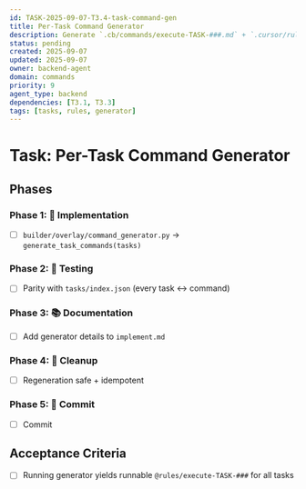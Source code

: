 ```yaml
---
id: TASK-2025-09-07-T3.4-task-command-gen
title: Per-Task Command Generator
description: Generate `.cb/commands/execute-TASK-###.md` + `.cursor/rules/execute-TASK-###`
status: pending
created: 2025-09-07
updated: 2025-09-07
owner: backend-agent
domain: commands
priority: 9
agent_type: backend
dependencies: [T3.1, T3.3]
tags: [tasks, rules, generator]
---
```


# Task: Per-Task Command Generator

## Phases
### Phase 1: 🚀 Implementation
- [ ] `builder/overlay/command_generator.py` → `generate_task_commands(tasks)`

### Phase 2: 🧪 Testing
- [ ] Parity with `tasks/index.json` (every task ↔ command)

### Phase 3: 📚 Documentation
- [ ] Add generator details to `implement.md`

### Phase 4: 🧹 Cleanup
- [ ] Regeneration safe + idempotent

### Phase 5: 💾 Commit
- [ ] Commit

## Acceptance Criteria
- [ ] Running generator yields runnable `@rules/execute-TASK-###` for all tasks
